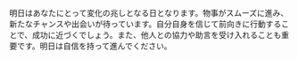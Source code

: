 明日はあなたにとって変化の兆しとなる日となります。物事がスムーズに進み、新たなチャンスや出会いが待っています。自分自身を信じて前向きに行動することで、成功に近づくでしょう。また、他人との協力や助言を受け入れることも重要です。明日は自信を持って進んでください。